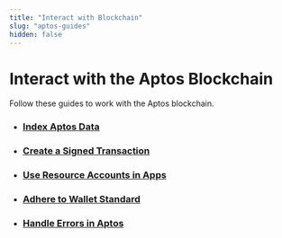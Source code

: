 ```yaml
---
title: "Interact with Blockchain"
slug: "aptos-guides"
hidden: false
---
```


# Interact with the Aptos Blockchain

Follow these guides to work with the Aptos blockchain.

- ### [Index Aptos Data](indexing.md)
- ### [Create a Signed Transaction](sign-a-transaction.md)
- ### [Use Resource Accounts in Apps](resource-accounts.md)
- ### [Adhere to Wallet Standard](wallet-standard.md)
- ### [Handle Errors in Aptos](handle-aptos-errors.md)
